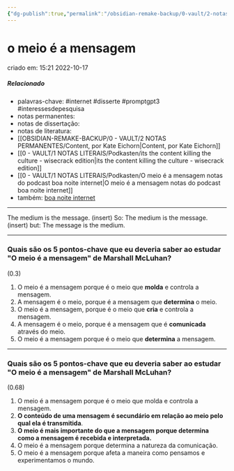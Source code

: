 ```yaml
---
{"dg-publish":true,"permalink":"/obsidian-remake-backup/0-vault/2-notas-permanentes/o-meio-e-a-mensagem/","tags":["permanente","internet","disserte","promptgpt3","interessesdepesquisa"],"dgHomeLink":true,"dgShowLocalGraph":true,"dgShowFileTree":true,"dgEnableSearch":true,"noteIcon":""}
---
```


# o meio é a mensagem
criado em: 15:21 2022-10-17

##### Relacionado
- palavras-chave: #internet #disserte #promptgpt3 #interessesdepesquisa 
- notas permanentes: 
- notas de dissertação:
- notas de literatura: 
- [[OBSIDIAN-REMAKE-BACKUP/0 - VAULT/2 NOTAS PERMANENTES/Content, por Kate Eichorn\|Content, por Kate Eichorn]]
- [[0 - VAULT/1 NOTAS LITERAIS/Podkasten/its the content killing the culture - wisecrack edition\|its the content killing the culture - wisecrack edition]]
- [[0 - VAULT/1 NOTAS LITERAIS/Podkasten/O meio é a mensagem notas do podcast boa noite internet\|O meio é a mensagem notas do podcast boa noite internet]]
- também: [boa noite internet](https://podcasts.google.com/feed/aHR0cHM6Ly93d3cub21ueWNvbnRlbnQuY29tL2QvcGxheWxpc3QvMDAwOWIxNjctMGU4Mi00MTRlLTkxZWItYWFlODAxMWZjNjZkLzk3NWEzNmUwLTYyZDEtNDZkNS05MDcyLWFlY2IwMTQyMTEyMC8zOTUwNDlkNC02YzE3LTRmM2MtOTgzZS1hZWNiMDE0MjExMjkvcG9kY2FzdC5yc3M/episode/NTUyMzQ5N2EtZTcwMS00ZTc4LWI5ZDYtYWYxYjAxMzA4NDI0?sa=X&ved=0CAUQkfYCahcKEwjYoKGh_-f6AhUAAAAAHQAAAAAQNQ)

---

The medium is the message. 
(insert) So: 
The medium is the message. 
(insert) but: 
The message is the medium.

---
### Quais são os 5 pontos-chave que eu deveria saber ao estudar "O meio é a mensagem" de Marshall McLuhan?
(0.3)

1. O meio é a mensagem porque é o meio que **molda** e controla a mensagem.
2. A mensagem é o meio, porque é a mensagem que **determina** o meio.
3. O meio é a mensagem, porque é o meio que **cria** e controla a mensagem.
4. A mensagem é o meio, porque é a mensagem que é **comunicada** através do meio.
5. O meio é a mensagem porque é o meio que **determina** a mensagem.
---
### Quais são os 5 pontos-chave que eu deveria saber ao estudar "O meio é a mensagem" de Marshall McLuhan?
(0.68)

1. O meio é a mensagem porque é o meio que molda e controla a mensagem.
2. **O conteúdo de uma mensagem é secundário em relação ao meio pelo qual ela é transmitida**.
3. **O meio é mais importante do que a mensagem porque determina como a mensagem é recebida e interpretada.**
4. O meio é a mensagem porque determina a natureza da comunicação.
5. O meio é a mensagem porque afeta a maneira como pensamos e experimentamos o mundo.